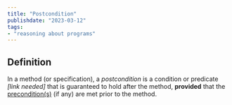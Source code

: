 ```yaml
---
title: "Postcondition"
publishdate: "2023-03-12"
tags:
- "reasoning about programs"
---
```


## Definition
In a method (or specification), a *postcondition* is a condition or predicate *\[link needed\]* that is guaranteed to hold after the method, **provided** that the [precondition(s)](computer-science/precondition.md) (if any) are met prior to the method.
